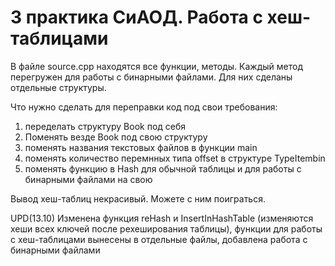 <H1>3 практика СиАОД. Работа с хеш-таблицами</H1>
В файле source.cpp находятся все функции, методы. Каждый метод перегружен для работы с бинарными файлами. Для них сделаны отдельные структуры.

Что нужно сделать для переправки код под свои требования:

1. переделать структуру Book под себя
2. Поменять везде Book под свою структуру
3. поменять названия текстовых файлов в функции main
4. поменять количество перемнных типа offset в структуре TypeItembin
5. поменять функцию в Hash для обычной таблицы и для работы с бинарными файлами на свою

Вывод хеш-таблиц некрасивый. Можете с ним поиграться.

UPD(13.10) Изменена функция reHash и InsertInHashTable (изменяются хеши всех ключей после рехеширования таблицы), функции для работы с хеш-таблицами вынесены в отдельные файлы, добавлена работа с бинарными файлами